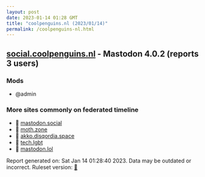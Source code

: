 ```yaml
---
layout: post
date: 2023-01-14 01:28 GMT
title: "coolpenguins.nl (2023/01/14)"
permalink: /coolpenguins-nl.html
---
```


## [social.coolpenguins.nl](https://social.coolpenguins.nl) - Mastodon 4.0.2 (reports 3 users)

### Mods
 * @admin

### More sites commonly on federated timeline

* 🐘 [mastodon.social](/mastodon-social.html)
* 🐘 [moth.zone](/moth-zone.html)
* 🐘 [akko.disqordia.space](/akko-disqordia-space.html)
* 🐘 [tech.lgbt](/tech-lgbt.html)
* 🐘 [mastodon.lol](/mastodon-lol.html)

Report generated on: Sat Jan 14 01:28:40 2023. Data may be outdated or incorrect.
Ruleset version: [🧁](/version-cupcake)
